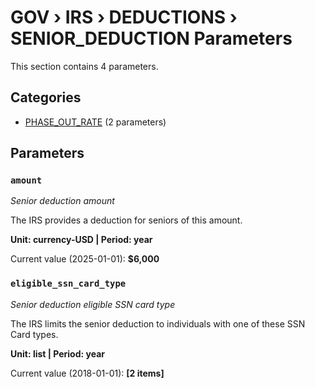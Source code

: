 # GOV › IRS › DEDUCTIONS › SENIOR_DEDUCTION Parameters

This section contains 4 parameters.

## Categories

- [PHASE_OUT_RATE](phase_out_rate/index.md) (2 parameters)

## Parameters

### `amount`
*Senior deduction amount*

The IRS provides a deduction for seniors of this amount.

**Unit: currency-USD | Period: year**

Current value (2025-01-01): **$6,000**


### `eligible_ssn_card_type`
*Senior deduction eligible SSN card type*

The IRS limits the senior deduction to individuals with one of these SSN Card types.

**Unit: list | Period: year**

Current value (2018-01-01): **[2 items]**

